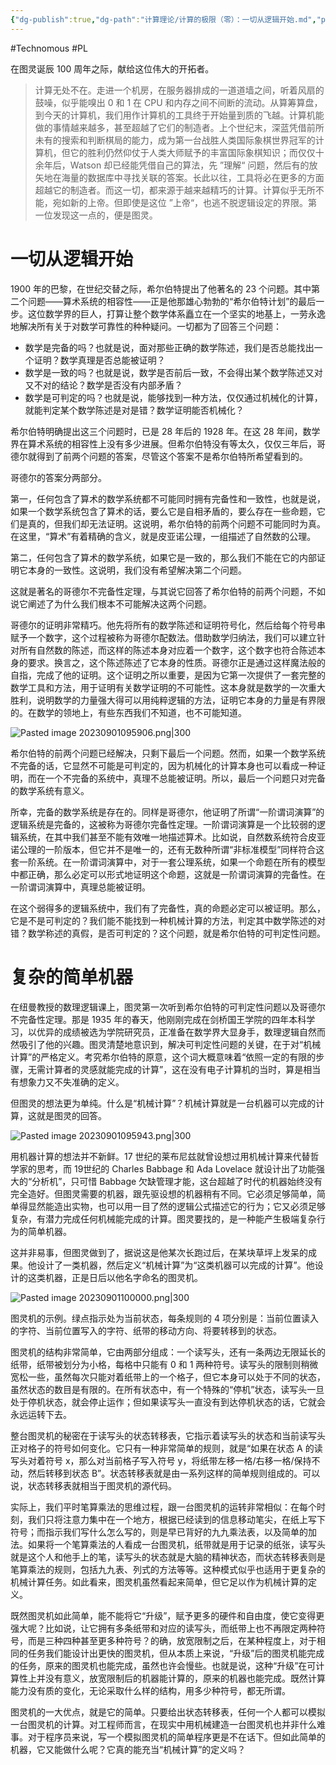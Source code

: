 ```yaml
---
{"dg-publish":true,"dg-path":"计算理论/计算的极限（零）：一切从逻辑开始.md","permalink":"/计算理论/计算的极限（零）：一切从逻辑开始/","created":"2023-10-09T15:01:17.000+08:00","updated":"2024-11-19T10:43:43.931+08:00"}
---
```


#Technomous #PL

在图灵诞辰 100 周年之际，献给这位伟大的开拓者。

> 计算无处不在。走进一个机房，在服务器排成的一道道墙之间，听着风扇的鼓噪，似乎能嗅出 0 和 1 在 CPU 和内存之间不间断的流动。从算筹算盘，到今天的计算机，我们用作计算机的工具终于开始量到质的飞越。计算机能做的事情越来越多，甚至超越了它们的制造者。上个世纪末，深蓝凭借前所未有的搜索和判断棋局的能力，成为第一台战胜人类国际象棋世界冠军的计算机，但它的胜利仍然仰仗于人类大师赋予的丰富国际象棋知识；而仅仅十余年后，Watson 却已经能凭借自己的算法，先 ”理解“ 问题，然后有的放矢地在海量的数据库中寻找关联的答案。长此以往，工具将必在更多的方面超越它的制造者。而这一切，都来源于越来越精巧的计算。计算似乎无所不能，宛如新的上帝。但即使是这位 ”上帝“，也逃不脱逻辑设定的界限。第一位发现这一点的，便是图灵。

# 一切从逻辑开始

1900 年的巴黎，在世纪交替之际，希尔伯特提出了他著名的 23 个问题。其中第二个问题——算术系统的相容性——正是他那雄心勃勃的“希尔伯特计划”的最后一步。这位数学界的巨人，打算让整个数学体系矗立在一个坚实的地基上，一劳永逸地解决所有关于对数学可靠性的种种疑问。一切都为了回答三个问题：

- 数学是完备的吗？也就是说，面对那些正确的数学陈述，我们是否总能找出一个证明？数学真理是否总能被证明？
- 数学是一致的吗？也就是说，数学是否前后一致，不会得出某个数学陈述又对又不对的结论？数学是否没有内部矛盾？
- 数学是可判定的吗？也就是说，能够找到一种方法，仅仅通过机械化的计算，就能判定某个数学陈述是对是错？数学证明能否机械化？

希尔伯特明确提出这三个问题时，已是 28 年后的 1928 年。在这 28 年间，数学界在算术系统的相容性上没有多少进展。但希尔伯特没有等太久，仅仅三年后，哥德尔就得到了前两个问题的答案，尽管这个答案不是希尔伯特所希望看到的。

哥德尔的答案分两部分。

第一，任何包含了算术的数学系统都不可能同时拥有完备性和一致性，也就是说，如果一个数学系统包含了算术的话，要么它是自相矛盾的，要么存在一些命题，它们是真的，但我们却无法证明。这说明，希尔伯特的前两个问题不可能同时为真。在这里，“算术”有着精确的含义，就是皮亚诺公理，一组描述了自然数的公理。

第二，任何包含了算术的数学系统，如果它是一致的，那么我们不能在它的内部证明它本身的一致性。这说明，我们没有希望解决第二个问题。

这就是著名的哥德尔不完备性定理，与其说它回答了希尔伯特的前两个问题，不如说它阐述了为什么我们根本不可能解决这两个问题。

哥德尔的证明非常精巧。他先将所有的数学陈述和证明符号化，然后给每个符号串赋予一个数字，这个过程被称为哥德尔配数法。借助数学归纳法，我们可以建立针对所有自然数的陈述，而这样的陈述本身对应着一个数字，这个数字也符合陈述本身的要求。换言之，这个陈述陈述了它本身的性质。哥德尔正是通过这样魔法般的自指，完成了他的证明。这个证明之所以重要，是因为它第一次提供了一套完整的数学工具和方法，用于证明有关数学证明的不可能性。这本身就是数学的一次重大胜利，说明数学的力量强大得可以用纯粹逻辑的方法，证明它本身的力量是有界限的。在数学的领地上，有些东西我们不知道，也不可能知道。

![Pasted image 20230901095906.png|300](/img/user/0.Asset/resource/Pasted%20image%2020230901095906.png)

希尔伯特的前两个问题已经解决，只剩下最后一个问题。然而，如果一个数学系统不完备的话，它显然不可能是可判定的，因为机械化的计算本身也可以看成一种证明，而在一个不完备的系统中，真理不总能被证明。所以，最后一个问题只对完备的数学系统有意义。

所幸，完备的数学系统是存在的。同样是哥德尔，他证明了所谓“一阶谓词演算”的逻辑系统是完备的，这被称为哥德尔完备性定理。一阶谓词演算是一个比较弱的逻辑系统，在其中我们甚至不能有效唯一地描述算术。比如说，自然数系统符合皮亚诺公理的一阶版本，但它并不是唯一的，还有无数种所谓“非标准模型”同样符合这套一阶系统。在一阶谓词演算中，对于一套公理系统，如果一个命题在所有的模型中都正确，那么必定可以形式地证明这个命题，这就是一阶谓词演算的完备性。在一阶谓词演算中，真理总能被证明。

在这个弱得多的逻辑系统中，我们有了完备性，真的命题必定可以被证明。那么，它是不是可判定的？我们能不能找到一种机械计算的方法，判定其中数学陈述的对错？数学称述的真假，是否可判定的？这个问题，就是希尔伯特的可判定性问题。

# 复杂的简单机器

在纽曼教授的数理逻辑课上，图灵第一次听到希尔伯特的可判定性问题以及哥德尔不完备性定理。那是 1935 年的春天，他刚刚完成在剑桥国王学院的四年本科学习，以优异的成绩被选为学院研究员，正准备在数学界大显身手，数理逻辑自然而然吸引了他的兴趣。图灵清楚地意识到，解决可判定性问题的关键，在于对“机械计算”的严格定义。考究希尔伯特的原意，这个词大概意味着“依照一定的有限的步骤，无需计算者的灵感就能完成的计算”，这在没有电子计算机的当时，算是相当有想象力又不失准确的定义。

但图灵的想法更为单纯。什么是“机械计算”？机械计算就是一台机器可以完成的计算，这就是图灵的回答。

![Pasted image 20230901095943.png|300](/img/user/0.Asset/resource/Pasted%20image%2020230901095943.png)

用机器计算的想法并不新鲜。17 世纪的莱布尼兹就曾设想过用机械计算来代替哲学家的思考，而 19世纪的 Charles Babbage 和 Ada Lovelace 就设计出了功能强大的“分析机”，只可惜 Babbage 欠缺管理才能，这台超越了时代的机器始终没有完全造好。但图灵需要的机器，跟先驱设想的机器稍有不同。它必须足够简单，简单得显然能造出实物，也可以用一目了然的逻辑公式描述它的行为；它又必须足够复杂，有潜力完成任何机械能完成的计算。图灵要找的，是一种能产生极端复杂行为的简单机器。

这并非易事，但图灵做到了，据说这是他某次长跑过后，在某块草坪上发呆的成果。他设计了一类机器，然后定义“机械计算”为“这类机器可以完成的计算”。他设计的这类机器，正是日后以他名字命名的图灵机。

![Pasted image 20230901100000.png|300](/img/user/0.Asset/resource/Pasted%20image%2020230901100000.png)

图灵机的示例。绿点指示处为当前状态，每条规则的 4 项分别是：当前位置读入的字符、当前位置写入的字符、纸带的移动方向、将要转移到的状态。

图灵机的结构非常简单，它由两部分组成：一个读写头，还有一条两边无限延长的纸带，纸带被划分为小格，每格中只能有 0 和 1 两种符号。读写头的限制则稍微宽松一些，虽然每次只能对着纸带上的一个格子，但它本身可以处于不同的状态，虽然状态的数目是有限的。在所有状态中，有一个特殊的“停机”状态，读写头一旦处于停机状态，就会停止运作；但如果读写头一直没有到达停机状态的话，它就会永远运转下去。

整台图灵机的秘密在于读写头的状态转移表，它指示着读写头的状态和当前读写头正对格子的符号如何变化。它只有一种非常简单的规则，就是“如果在状态 A 的读写头对着符号 x，那么对当前格子写入符号 y，将纸带左移一格/右移一格/保持不动，然后转移到状态 B”。状态转移表就是由一系列这样的简单规则组成的。可以说，状态转移表就相当于图灵机的源代码。

实际上，我们平时笔算乘法的思维过程，跟一台图灵机的运转非常相似：在每个时刻，我们只将注意力集中在一个地方，根据已经读到的信息移动笔尖，在纸上写下符号；而指示我们写什么怎么写的，则是早已背好的九九乘法表，以及简单的加法。如果将一个笔算乘法的人看成一台图灵机，纸带就是用于记录的纸张，读写头就是这个人和他手上的笔，读写头的状态就是大脑的精神状态，而状态转移表则是笔算乘法的规则，包括九九表、列式的方法等等。这种模式似乎也适用于更复杂的机械计算任务。如此看来，图灵机虽然看起来简单，但它足以作为机械计算的定义。

既然图灵机如此简单，能不能将它“升级”，赋予更多的硬件和自由度，使它变得更强大呢？比如说，让它拥有多条纸带和对应的读写头，而纸带上也不再限定两种符号，而是三种四种甚至更多种符号？的确，放宽限制之后，在某种程度上，对于相同的任务我们能设计出更快的图灵机，但从本质上来说，“升级”后的图灵机能完成的任务，原来的图灵机也能完成，虽然也许会慢些。也就是说，这种“升级”在可计算性上并没有意义，放宽限制后的机器能计算的，原来的机器也能完成。既然计算能力没有质的变化，无论采取什么样的结构，用多少种符号，都无所谓。

图灵机的一大优点，就是它的简单。只要给出状态转移表，任何一个人都可以模拟一台图灵机的计算。对工程师而言，在现实中用机械建造一台图灵机也并非什么难事。对于程序员来说，写一个模拟图灵机的简单程序更是不在话下。但如此简单的机器，它又能做什么呢？它真的能充当“机械计算”的定义吗？